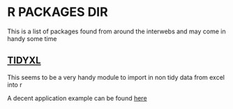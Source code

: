 # R PACKAGES DIR

This is a list of packages found from around the interwebs and may come in handy some time

## [TIDYXL](https://cran.r-project.org/web/packages/tidyxl/index.html)

This seems to be a very handy module to import in non tidy data from excel into r

A decent application example can be found [here](http://www.brodrigues.co/blog/2018-09-11-human_to_machine/)
